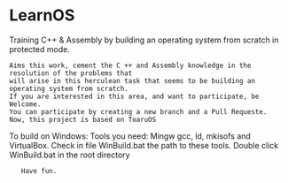 # LearnOS
Training C++ & Assembly by building an operating system from scratch in protected mode.

    Aims this work, cement the C ++ and Assembly knowledge in the resolution of the problems that 
    will arise in this herculean task that seems to be building an operating system from scratch. 
    If you are interested in this area, and want to participate, be Welcome. 
    You can participate by creating a new branch and a Pull Requeste.
    Now, this project is based on ToaruOS 
To build on Windows: 
       Tools you need: Mingw gcc, ld, mkisofs and VirtualBox.
       Check in file WinBuild.bat the path to these tools.
       Double click WinBuild.bat in the root directory
       
       Have fun.


